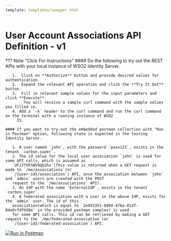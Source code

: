 ```yaml
---
template: templates/swagger.html
---
```


# User Account Associations API Definition - v1

??? Note "Click For Instructions"
    #### Do the following to try out the REST APIs with your local instance of WSO2 Identity Server. 
    
       1.  Click on **Authorize** button and provide desired values for authentication. 
       2.  Expand the relevant API operation and click the **Try It Out** button.  
       3.  Fill in relevant sample values for the input parameters and click **Execute**. 
            You will receive a sample curl command with the sample values you filled in. 
       4. Add a `-k` header to the curl command and run the curl command on the terminal with a running instance of WSO2
         IS. 
         
    #### If you want to try-out the embedded postman collection with "Run in Postman" option, following state is expected in the testing Identity Server.
    
       1. A user named `john`, with the password `pass123`, exists in the tenant `carbon.super`.
       2. The id value for the local user association `john` is used for some API calls, which is assumed as 
       `UFJJTUFSWS9qb2hu`(This value is returned when a GET request is made to `/me/associations`(or 
       `/{user-id}/association`) API, once the association between `john` and `admin` users are created with the POST 
       request to the `/me/associations` API).
       3. An IdP with the name `ExternalIdP`, exists in the tenant `carbon.super`.
       4. A federated association with a user in the above IdP, exists for the `admin` user. The id of this 
       association(which is equal to `2e053351-0d69-476e-81df-04a9cfdfb50e` in the provided postman samples) is used 
       for some API calls. This id can be retrieved by making a GET request to the `/me/federated-association`(or 
       `/{user-id}/federated-association`) API.
     
<div id="swagger-ui"></div>
<script>
window.onload = function() {
  // Begin Swagger UI call region
  const ui = SwaggerUIBundle({
    url: "../../develop/restapis/association.yaml",
    dom_id: '#swagger-ui',
    deepLinking: true,
    validatorUrl: null,
    presets: [
      SwaggerUIBundle.presets.apis,
      SwaggerUIStandalonePreset
    ],
    plugins: [
      SwaggerUIBundle.plugins.DownloadUrl
    ],
    layout: "StandaloneLayout"
  })
  // End Swagger UI call region

  window.ui = ui
}
</script>

[![Run in Postman](https://run.pstmn.io/button.svg)](https://app.getpostman.com/run-collection/ecd26c008975ebf4eafa)
